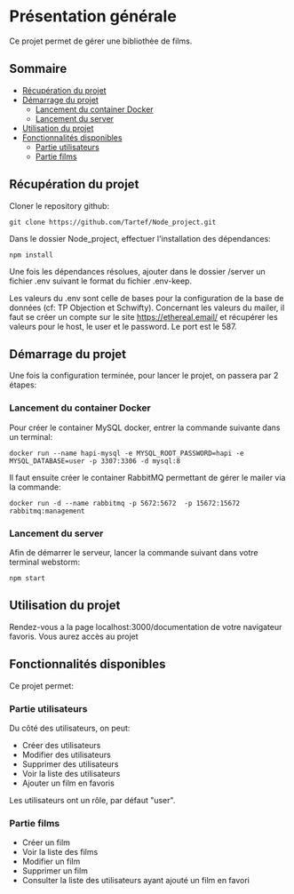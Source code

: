 # Présentation générale

Ce projet permet de gérer une bibliothèe de films.

## Sommaire

 - [Récupération du projet](#récupération-du-projet)
 - [Démarrage du projet](#démarrage-du-projet)
   - [Lancement du container Docker](#lancement-du-container-docker)
   - [Lancement du server](#lancement-du-server)
 - [Utilisation du projet](#utilisation-du-projet)
 - [Fonctionnalités disponibles](#fonctionnalités-disponibles)
   - [Partie utilisateurs](#partie-utilisateurs)
   -  [Partie films](#partie-films)

## Récupération du projet

Cloner le repository github:

`git clone https://github.com/Tartef/Node_project.git`

Dans le dossier Node_project, effectuer l'installation des dépendances:

`npm install`

Une fois les dépendances résolues, ajouter dans le dossier /server un fichier .env suivant le format du fichier .env-keep.

Les valeurs du .env sont celle de bases pour la configuration de la base de données (cf: TP Objection et Schwifty).
Concernant les valeurs du mailer, il faut se créer un compte sur le site https://ethereal.email/ et récupérer les valeurs pour le host, le user et le password. Le port est le 587.



## Démarrage du projet

Une fois la configuration terminée, pour lancer le projet, on passera par 2 étapes:

### Lancement du container Docker

Pour créer le container MySQL docker, entrer la commande suivante dans un terminal:

`docker run --name hapi-mysql -e MYSQL_ROOT_PASSWORD=hapi -e MYSQL_DATABASE=user -p 3307:3306 -d mysql:8`

Il faut ensuite créer le container RabbitMQ permettant de gérer le mailer via la commande:

`docker run -d --name rabbitmq -p 5672:5672  -p 15672:15672 rabbitmq:management`


### Lancement du server

Afin de démarrer le serveur, lancer la commande suivant dans votre terminal webstorm:

`npm start`


## Utilisation du projet

Rendez-vous a la page localhost:3000/documentation de votre navigateur favoris. Vous aurez accès au projet

## Fonctionnalités disponibles

Ce projet permet:

### Partie utilisateurs

Du côté des utilisateurs, on peut:

 - Créer des utilisateurs
 - Modifier des utilisateurs
 - Supprimer des utilisateurs
 - Voir la liste des utilisateurs
 - Ajouter un film en favoris

Les utilisateurs ont un rôle, par défaut "user".

### Partie films

 - Créer un film
 - Voir la liste des films
 - Modifier un film
 - Supprimer un film
 - Consulter la liste des utilisateurs ayant ajouté un film en favori
